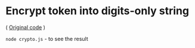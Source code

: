 # Encrypt token into digits-only string

( [Original code](https://gist.githubusercontent.com/chris-rock/993d8a22c7138d1f0d2e/raw/4353052661bafcce2c8e4a055629f58d6ac93298/crypto-ctr.js) )


`node crypto.js` - to see the result
